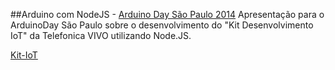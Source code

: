 ##Arduino com NodeJS - [Arduino Day São Paulo 2014](http://www.embarcados.com.br/aquecimento-arduino-day-2014)
Apresentação para o ArduinoDay São Paulo sobre o desenvolvimento do "Kit Desenvolvimento IoT" da Telefonica VIVO utilizando Node.JS.

[Kit-IoT](https://github.com/vitorleal/kit-iot)

